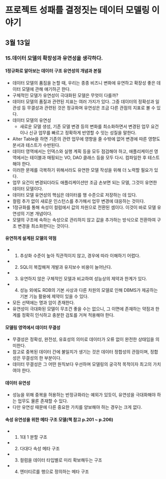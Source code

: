 # 프로젝트 성패를 결정짓는 데이터 모델링 이야기

## 3월 13일

### 15.데이터 모델의 확장성과 유연성을 생각하다.

#### 1정규화로 알아보는 데이터 구조 유연성의 개념과 본질
- 데이터 모델의 품짐을 논할 때, 우리는 종종 비즈니 변화에 유연하고 확장성 좋은 데이터 모델에 관해 얘기하곤 한다.
- 구체적인 모델가 유연성이 극대화된 모델은 무엇이 다를까?
- 데이터 모델의 품질과 관련된 지표는 여러 가지가 있다. 그중 데이터의 정확성과 일관성 등 무결성과 관련된 것은 정규화며 유연성은 조금 다른 관점의 지표로 볼 수 있다.
- 데이터 모델의 유연성
    - 새로운 모델 생성, 기존 모델 변경 등의 변화를 최소화하면서 변경된 업무 요건이나 신규 업무를 빠르고 정확하게 반영할 수 잇는 성질을 말한다.
- Alter Table을 하면 기존의 관련 업무에 영향을 줄 수밖에 없어 변경에 따른 영향도 분서과 테스트가 수반된다.
- 데이터 영역에서는 인덱스와 실행 계획 등을 모두 점검해야 하고, 애플리케이션 영역에서는 테이블과 매핑되는 VO, DAO 클래스 등을 모두 다시. 컴파일한 후 테스트해야 한다.
- 이러한 문제를 극복하기 위해서라도 유연한 모델 작성을 위해 더 노력할 필요가 있다.
- 업무 요건이 변경되더라도 애플리케이션만 조금 손보면 되는 모델, 그것이 유연한 데이터 모델이다.
- 데이터 모델 유연성의 핵심은 데이터를 행 수준으로 저장하는 데 있다.
- 컬럼 추가 없이 새로운 인스턴스를 추가해서 업무 변경에 대응하는 것이다.
- 1정규화를 통해 속성이 컬럼에서 값의 차원으로 전환된 셈이다. 이것이 바로 모델 유연성의 기본 개념이다.
- 모델의 구조에 속하는 속성으로 관리하지 않고 값을 추가하는 방식으로 전환하여 구조 변경을 최소화한다는 것이다.

#### 유연하게 설계된 모델의 약점
- 1. 추상화 수준이 높아 직관적이지 않고, 경우에 따라 이해하기 어렵다.
- 2. SQL이 복잡해져 개발과 유지보수 비용이 늘어난다.
- 3. 유연하지 않은 구체적인 모델과 비교하여 성능상의 제약과 한계가 있다.
- 4. 성능 외에도 RDB의 기본 사상과 다른 차원의 모델로 인해 DBMS가 제공하는 기본 기능 활용에 제약이 있을 수 있다.
- 모든 선택에는 명과 암이 존재한다.
- 유연성이 극대화된 모델이 무조건 좋을 수는 없으니, 그 이면에 존재하는 약점과 한계를 정확히 인식하고 충분한 검토를 거쳐 적용해야 한다.

#### 모델링 영역에서 데이터 무결성
- 무결성은 정확성, 완전성, 유효성의 의미로 데이터가 오류 없이 완전한 상태임을 의미한다.
- 참고로 중복된 데이터 간에 불일치가 생기는 것은 데이터 정합성의 관점이며, 정합성은 무결성의 한 부분이다.
- 데이터 무결성은 그 어떤 원칙보다 우선하며 모델링의 궁극적 목적이자 최고의 가치여야 한다.

#### 데이터 유연성
- 성능을 위해 중복을 허용하는 반정규화라는 예외가 있듯이, 유연성을 극대화해야 하는 업무도 물론 존재할 수 있다.
- 다만 유연성 때문에 다른 중요한 가치를 양보해야 하는 경우는 크게 없다.

#### 속성 유연성을 위한 메타 구조 모델(책 참고 p.201 ~ p.206)
- 1. 1대 1 분할 구조
- 2. 다대다 속성 메타 구조
- 3. 컬럼을 데이터 타입별로 미리 확보해두는 구조
- 4. 엔터티르를 행으로 정의하는 메타 구조
